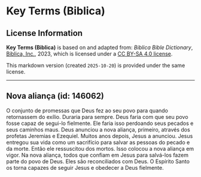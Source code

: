 # Key Terms (Biblica)

## License Information

**Key Terms (Biblica)** is based on and adapted from: _Biblica Bible Dictionary_, [Biblica, Inc.](https://www.biblica.com/), 2023, which is licensed under a [CC BY-SA 4.0 license](https://creativecommons.org/licenses/by-sa/4.0/legalcode.en).

This markdown version (created `2025-10-20`) is provided under the same license.



--------------------------------

## Nova aliança (id: 146062)

O conjunto de promessas que Deus fez ao seu povo para quando retornassem do exílio. Duraria para sempre. Deus faria com que seu povo fosse capaz de segui\-lo fielmente. Ele faria isso perdoando seus pecados e seus caminhos maus. Deus anunciou a nova aliança, primeiro, através dos profetas Jeremias e Ezequiel. Muitos anos depois, Jesus a anunciou. Jesus entregou sua vida como um sacrifício para salvar as pessoas do pecado e da morte. Então ele ressuscitou dos mortos. Isso colocou a nova aliança em vigor. Na nova aliança, todos que confiam em Jesus para salvá\-los fazem parte do povo de Deus. Eles são reconciliados com Deus. O Espírito Santo os torna capazes de seguir Jesus e obedecer a Deus fielmente.


